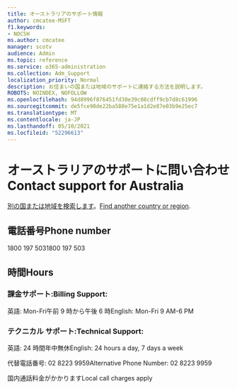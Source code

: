 ```yaml
---
title: オーストラリアのサポート情報
author: cmcatee-MSFT
f1.keywords:
- NOCSH
ms.author: cmcatee
manager: scotv
audience: Admin
ms.topic: reference
ms.service: o365-administration
ms.collection: Adm_Support
localization_priority: Normal
description: お住まいの国または地域のサポートに連絡する方法を説明します。
ROBOTS: NOINDEX, NOFOLLOW
ms.openlocfilehash: 94d8996f876451fd30e39c08cdff9cb7d8c61996
ms.sourcegitcommit: de5fce90de22ba588e75e1a1d2e87e03b9e25ec7
ms.translationtype: MT
ms.contentlocale: ja-JP
ms.lasthandoff: 05/10/2021
ms.locfileid: "52296613"
---
```

# <a name="contact-support-for-australia"></a><span data-ttu-id="11645-103">オーストラリアのサポートに問い合わせ</span><span class="sxs-lookup"><span data-stu-id="11645-103">Contact support for Australia</span></span>

<span data-ttu-id="11645-104">[別の国または地域を検索します](../../business-video/get-help-support.md)。</span><span class="sxs-lookup"><span data-stu-id="11645-104">[Find another country or region](../../business-video/get-help-support.md).</span></span>

## <a name="phone-number"></a><span data-ttu-id="11645-105">電話番号</span><span class="sxs-lookup"><span data-stu-id="11645-105">Phone number</span></span>
<span data-ttu-id="11645-106">1800 197 503</span><span class="sxs-lookup"><span data-stu-id="11645-106">1800 197 503</span></span>

## <a name="hours"></a><span data-ttu-id="11645-107">時間</span><span class="sxs-lookup"><span data-stu-id="11645-107">Hours</span></span>
### <a name="billing-support"></a><span data-ttu-id="11645-108">課金サポート:</span><span class="sxs-lookup"><span data-stu-id="11645-108">Billing Support:</span></span>

<span data-ttu-id="11645-109">英語: Mon-Fri午前 9 時から午後 6 時</span><span class="sxs-lookup"><span data-stu-id="11645-109">English: Mon-Fri 9 AM-6 PM</span></span>

### <a name="technical-support"></a><span data-ttu-id="11645-110">テクニカル サポート:</span><span class="sxs-lookup"><span data-stu-id="11645-110">Technical Support:</span></span>

<span data-ttu-id="11645-111">英語: 24 時間年中無休</span><span class="sxs-lookup"><span data-stu-id="11645-111">English: 24 hours a day, 7 days a week</span></span>

<span data-ttu-id="11645-112">代替電話番号: 02 8223 9959</span><span class="sxs-lookup"><span data-stu-id="11645-112">Alternative Phone Number: 02 8223 9959</span></span>

<span data-ttu-id="11645-113">国内通話料金がかかります</span><span class="sxs-lookup"><span data-stu-id="11645-113">Local call charges apply</span></span>
